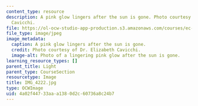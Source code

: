 ```yaml
---
content_type: resource
description: A pink glow lingers after the sun is gone. Photo courtesy of Dr. Elizabeth
  Cavicchi.
file: https://ol-ocw-studio-app-production.s3.amazonaws.com/courses/ec-050-recreate-experiments-from-history-inform-the-future-from-the-past-galileo-january-iap-2010/4a02f44733aaa1380d2c60736a8c24b7_IMG_4222.jpg
file_type: image/jpeg
image_metadata:
  caption: A pink glow lingers after the sun is gone.
  credit: Photo courtesy of Dr. Elizabeth Cavicchi.
  image-alt: Photo of a lingering pink glow after the sun is gone.
learning_resource_types: []
parent_title: Light
parent_type: CourseSection
resourcetype: Image
title: IMG_4222.jpg
type: OCWImage
uid: 4a02f447-33aa-a138-0d2c-60736a8c24b7
---
```

